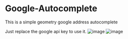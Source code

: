 # Google-Autocomplete

This is a simple geometry google address autocomplete 

Just replace the google api key to use it.
![image](https://user-images.githubusercontent.com/106458480/214435877-08541c17-3a97-4e9a-aa96-98e2402d66b0.png)
![image](https://user-images.githubusercontent.com/106458480/214435891-1f2cf3ac-c66f-4519-8c5e-8a8381358673.png)
